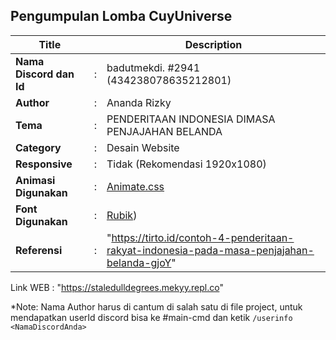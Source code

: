 

## Pengumpulan Lomba CuyUniverse 

| Title        |   | Description                    |   
|--------------|---|--------------------------------|
| **Nama Discord dan Id** | : | badutmekdi. #2941 (434238078635212801)   |
| **Author**       | : | Ananda Rizky |
| **Tema**       | : | PENDERITAAN INDONESIA DIMASA PENJAJAHAN BELANDA|
| **Category**    | : | Desain Website                 |
| **Responsive**    | : | Tidak (Rekomendasi 1920x1080)                |
| **Animasi Digunakan** | : | [Animate.css](https://animate.style/) |
| **Font Digunakan** | : | [Rubik](https://fonts.googleapis.com/css2?family=Rubik+Dirt&display=swap)) |
| **Referensi** | : | "https://tirto.id/contoh-4-penderitaan-rakyat-indonesia-pada-masa-penjajahan-belanda-gjoY" |

Link WEB : "https://staledulldegrees.mekyy.repl.co"

*Note: Nama Author harus di cantum di salah satu di file project, untuk mendapatkan userId discord bisa ke #main-cmd dan ketik `/userinfo <NamaDiscordAnda>`
